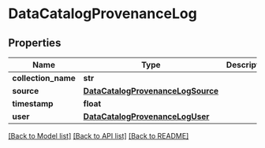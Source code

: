# DataCatalogProvenanceLog

## Properties
Name | Type | Description | Notes
------------ | ------------- | ------------- | -------------
**collection_name** | **str** |  | 
**source** | [**DataCatalogProvenanceLogSource**](DataCatalogProvenanceLogSource.md) |  | 
**timestamp** | **float** |  | 
**user** | [**DataCatalogProvenanceLogUser**](DataCatalogProvenanceLogUser.md) |  | 

[[Back to Model list]](../README.md#documentation-for-models) [[Back to API list]](../README.md#documentation-for-api-endpoints) [[Back to README]](../README.md)


